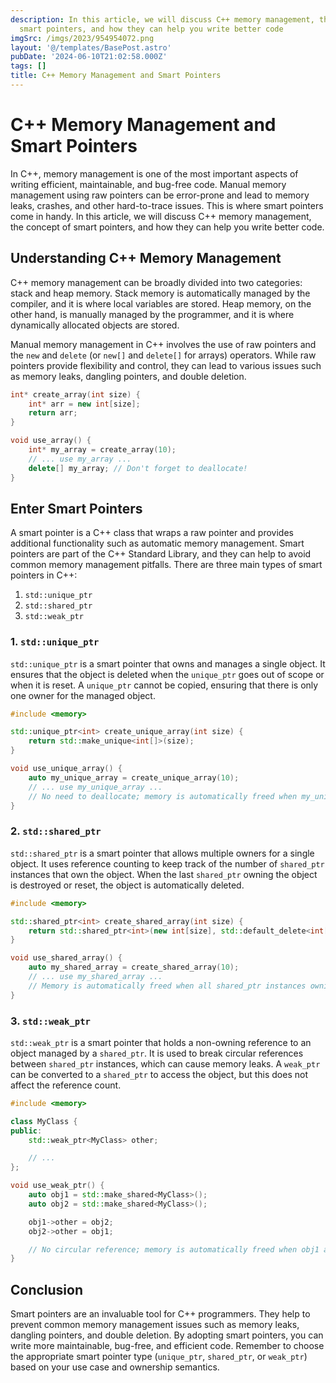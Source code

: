 ```yaml
---
description: In this article, we will discuss C++ memory management, the concept of
  smart pointers, and how they can help you write better code
imgSrc: /imgs/2023/954954072.png
layout: '@/templates/BasePost.astro'
pubDate: '2024-06-10T21:02:58.000Z'
tags: []
title: C++ Memory Management and Smart Pointers
---
```


# C++ Memory Management and Smart Pointers

In C++, memory management is one of the most important aspects of writing efficient, maintainable, and bug-free code. Manual memory management using raw pointers can be error-prone and lead to memory leaks, crashes, and other hard-to-trace issues. This is where smart pointers come in handy. In this article, we will discuss C++ memory management, the concept of smart pointers, and how they can help you write better code.

## Understanding C++ Memory Management

C++ memory management can be broadly divided into two categories: stack and heap memory. Stack memory is automatically managed by the compiler, and it is where local variables are stored. Heap memory, on the other hand, is manually managed by the programmer, and it is where dynamically allocated objects are stored.

Manual memory management in C++ involves the use of raw pointers and the `new` and `delete` (or `new[]` and `delete[]` for arrays) operators. While raw pointers provide flexibility and control, they can lead to various issues such as memory leaks, dangling pointers, and double deletion.

```cpp
int* create_array(int size) {
    int* arr = new int[size];
    return arr;
}

void use_array() {
    int* my_array = create_array(10);
    // ... use my_array ...
    delete[] my_array; // Don't forget to deallocate!
}
```

## Enter Smart Pointers

A smart pointer is a C++ class that wraps a raw pointer and provides additional functionality such as automatic memory management. Smart pointers are part of the C++ Standard Library, and they can help to avoid common memory management pitfalls. There are three main types of smart pointers in C++:

1. `std::unique_ptr`
2. `std::shared_ptr`
3. `std::weak_ptr`

### 1. `std::unique_ptr`

`std::unique_ptr` is a smart pointer that owns and manages a single object. It ensures that the object is deleted when the `unique_ptr` goes out of scope or when it is reset. A `unique_ptr` cannot be copied, ensuring that there is only one owner for the managed object.

```cpp
#include <memory>

std::unique_ptr<int> create_unique_array(int size) {
    return std::make_unique<int[]>(size);
}

void use_unique_array() {
    auto my_unique_array = create_unique_array(10);
    // ... use my_unique_array ...
    // No need to deallocate; memory is automatically freed when my_unique_array goes out of scope
}
```

### 2. `std::shared_ptr`

`std::shared_ptr` is a smart pointer that allows multiple owners for a single object. It uses reference counting to keep track of the number of `shared_ptr` instances that own the object. When the last `shared_ptr` owning the object is destroyed or reset, the object is automatically deleted.

```cpp
#include <memory>

std::shared_ptr<int> create_shared_array(int size) {
    return std::shared_ptr<int>(new int[size], std::default_delete<int[]>());
}

void use_shared_array() {
    auto my_shared_array = create_shared_array(10);
    // ... use my_shared_array ...
    // Memory is automatically freed when all shared_ptr instances owning the object are destroyed or reset
}
```

### 3. `std::weak_ptr`

`std::weak_ptr` is a smart pointer that holds a non-owning reference to an object managed by a `shared_ptr`. It is used to break circular references between `shared_ptr` instances, which can cause memory leaks. A `weak_ptr` can be converted to a `shared_ptr` to access the object, but this does not affect the reference count.

```cpp
#include <memory>

class MyClass {
public:
    std::weak_ptr<MyClass> other;

    // ...
};

void use_weak_ptr() {
    auto obj1 = std::make_shared<MyClass>();
    auto obj2 = std::make_shared<MyClass>();

    obj1->other = obj2;
    obj2->other = obj1;

    // No circular reference; memory is automatically freed when obj1 and obj2 go out of scope
}
```

## Conclusion

Smart pointers are an invaluable tool for C++ programmers. They help to prevent common memory management issues such as memory leaks, dangling pointers, and double deletion. By adopting smart pointers, you can write more maintainable, bug-free, and efficient code. Remember to choose the appropriate smart pointer type (`unique_ptr`, `shared_ptr`, or `weak_ptr`) based on your use case and ownership semantics.